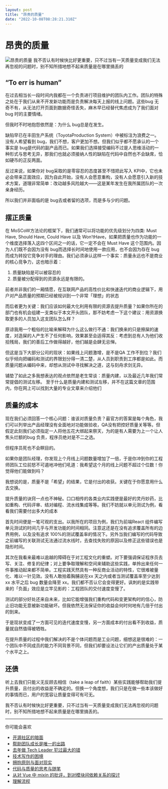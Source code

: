 ```yaml
---
layout: post
title: "昂贵的质量"
date: "2022-10-08T08:28:21.310Z"
---
```

昂贵的质量
=====

![昂贵的质量](https://img2022.cnblogs.com/blog/138155/202210/138155-20221008160028029-65127041.png) 我不否认有时候快比好更重要，只不过当有一天质量变成我们无法再忽视的问题时，别不知所措地想不起来质量是在哪里搞丢的

“To err is human”
-----------------

在过去相当长一段时间内我都在一个负责进行项目维护的团队内工作。团队的特殊之处在于我们从来不开发新功能而是负责解决每天上报的线上问题。这些bug 无奇不有，从无法打开页面到数据奇怪丢失，麻木早已经替代焦虑成为了我们面对 bug 时的主要情绪。

但我时不时地抱怨依然是：为什么 bug总是在发生。

缺陷早已在丰田生产系统（ToyotaProduction System）中被标注为浪费之一。没有人希望看到 bug，我们不想，客户更加不想。但我们似乎都不愿承认的一个事实是 bug是代码的副产品而已。如果我们选择接受编码不过是人思维活动的一种形式与思考无异，那我们也就必须接纳人性的缺陷在代码中自然也不会缺席，恰如硬币的正反两面。

反过来说，如果你对 bug采取的是零容忍的态度甚至不惜把此写入 KPI中，它也未必会带来正面效应，因为自此开始，没有人会愿意重构，没有人会愿意引入新的技术方案，道理非常简单：改动越多风险越大——这是某年发生在我所属团队的一次亲身经历。

所以我们并非面临的是 bug去或者留的选项，而是多与少的问题。

摆正质量
----

在 MoSCoW方法论的框架下，我们通常可以将功能的优先级划分为四类: Must Have, Should Have, Could Have 以及 Won’tHave，如果把质量也作为功能的一个维度选择落入这四个区间之一的话，它一定不会在 Must Have 这个范围内。因为人们既不会因为没有 bug而选择长时间地使用一款应用，也不会因为存在 bug而成为转投它竞争对手的理由。我们必须承认这样一个事实：质量永远也不是商业的核心竞争力，这也暗示着：

1.  质量缺陷是可以被容忍的
2.  质量被分配得到的资源永远是有限的。

前者并非我们的一厢情愿，在互联网产品的高性价比和快速迭代的商业逻辑下，用户对产品质量的预期已经被规训到一个非常「理想」的状态

而后者更为关键：我们应该如何最大化利用有限的资源去提升质量？如果你所在的部门也有机会组建一支类似于本文开头团队，那不妨考虑一下这个建议：用资源换取更多的人员加入这支团队怎么样？

原谅我用一个粗俗的比喻来解释为什么这么做行不通：我们换来的只是擦屎的速度，对造屎的人产生不了任何影响，效果甚至会适得其反：考虑到总有人为他们收拾残局，我们的善后工作做得越好，他们越是会肆无忌惮。

但这是当下大部分公司的现状：如果线上问题激增，是不是QA 工作不到位？我们似乎倾向把编码和测试的界限划分得一清二楚，从人员到职责到工序都是如此。而质量问题从编码中来，却想从测试中寻找解决之道，这与刻舟求剑无异。

铺垫了如此之多我想表达的观点依然是老生常谈：质量内建，以及最近几年我们常常提倡的测试左移。 至于什么是质量内建和测试左移，并不在这篇文章的范围内，你在网上可以找到大量的专业文章来介绍他们

质量的成本
-----

现在我们必须回答一个核心问题：谁该对质量负责？最官方的答案是每个角色，我们可以列举出产品经理没有全面地对功能做验收，QA没有把控好质量关等等。但假定此刻我们必须指定一人将他五花大绑起来祭天，为的是有人需要为上一个让人焦头烂额的bug 负责，程序员绝对是不二之选。

但程序员死也不会瞑目的。

如果你是团队经理，你发现上个月线上问题数量增加了一倍，于是你冲到你的工程师团队工位前怒不可遏地冲他们吼道：我希望这个月的线上问题不超过个位数！你觉得他们能做到吗？

我想说的是，质量不是「希望」的结果，它是付出的收获。关键在于你愿意用什么去交换。

提升质量的诀窍一点也不神秘。口口相传的各类业内实践便是最好的灵丹妙药，比如重构、代码评审、结对编程、流水线集成等等。我们不妨就以单元测试为例，看看我们需要付出多大的成本

首先时间便是一笔可观的支出。以我所在的项目为例，我们为前端React 组件编写单元测试的时间几乎与开发功能的时间相同。注意这还是在没有追求覆盖所有的边界用例，以及没有追求 100%的测试覆盖率的情况下。另外当我们编写的代码导致之前编写的关联测试无法通过流水线时，去查找失败的原因以及修正这些错误也是隐形时间。

其次在我看来最难以逾越的障碍在于对工程文化的重塑。对下要强调保证程序员去写、关注、修复的纪律；对上要争取理解和空间来辅助这些实践，单拎出来任何一件事推动起来都不简单。工程实践天然具有一种反商业活动的特性，它很难被量化、难以一针见效。没有人敢拍着胸脯说在xx 天之内或者当测试覆盖率至少达到 xx 水平之后 bug 数量会降至 xx。我们都不否认它会变得更好。讽刺的是实践带来的「负面」效应是立竿见影的：工程团队的交付速度变慢了。

测试的部分好处还来自未来，比如它能增强我们重构代码和变更架构时的信心，防止旧功能无意被新功能破坏。但我依然无法保证你的收益会何时何地有几倍于付出的到来。

于是现状变成了一方面可见的迭代速度变慢，另一方面成本的付出看不到收益，质量就自然值得被牺牲。

在提升质量的过程中我们解决的不是个体问题而是工业问题，细想这是很难的：一个团队中不同成员的能力不同背景不同，但我们却要设法让它们的产出质量处于某个水平之上。

还债
--

听上去我们只能义无反顾去相信（take a leap of faith）某些实践能够帮助我们提升质量，且付出的收益是不确定的。但换一个角度想，我们只是在做一些本该做好的事情而已，用户的宽容让质量变得可有可无。

我不否认有时候快比好更重要，只不过当有一天质量变成我们无法再忽视的问题时，别不知所措地想不起来质量是在哪里搞丢的。

* * *

你可能会喜欢

*   [开源社区的暗面](https://www.v2think.com/darkside-of-the-opensource)
*   [帮助团队成长是唯一的出路](https://www.v2think.com/what-is-leadership)
*   [去年做 Tech Leader 犯过最大的错](https://www.v2think.com/tech-leader-mistake)
*   [技术写作的困境](https://www.v2think.com/stuck-in-technical-writing)
*   [拥抱原则与面对现实](https://www.v2think.com/principles-and-facts)
*   [代码与质量的思考与随笔](https://www.v2think.com/think-about-good-code)
*   [从对 Vue 中 mixin 的批评，到对模块间依赖关系的探讨](https://www.v2think.com/vue-mixin-module-dependency)
*   [理解流程](https://www.v2think.com/understanding-process)